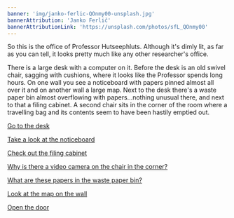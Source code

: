 ```yaml
---
banner: 'img/janko-ferlic-QOnmy00-unsplash.jpg'
bannerAttribution: 'Janko Ferlič'
bannerAttributionLink: 'https://unsplash.com/photos/sfL_QOnmy00'
---
```


So this is the office of Professor Hutseephluts. Although it's dimly lit, as
far as you can tell, it looks pretty much like any other researcher's office.

There is a large desk with a computer on it. Before the desk is an old swivel
chair, sagging with cushions, where it looks like the Professor spends long
hours. On one wall you see a noticeboard with papers pinned almost all over it
and on another wall a large map. Next to the desk there's a waste paper bin
almost overflowing with papers...nothing unusual there, and next to that a
filing cabinet. A second chair sits in the corner of the room where a
travelling bag and its contents seem to have been hastily emptied out.

[Go to the desk](/office/desk/)

[Take a look at the noticeboard](/office/noticeboard/)

[Check out the filing cabinet](/office/cabinet/)

[Why is there a video camera on the chair in the corner?](/office/camera/)

[What are these papers in the waste paper bin?](/office/paper-bin/)

[Look at the map on the wall](/office/map/)

[Open the door](/locked-door/)
